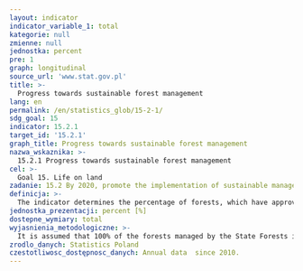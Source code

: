 ```yaml
---
layout: indicator
indicator_variable_1: total
kategorie: null
zmienne: null
jednostka: percent
pre: 1
graph: longitudinal
source_url: 'www.stat.gov.pl'
title: >-
  Progress towards sustainable forest management
lang: en
permalink: /en/statistics_glob/15-2-1/
sdg_goal: 15
indicator: 15.2.1
target_id: '15.2.1'
graph_title: Progress towards sustainable forest management
nazwa_wskaznika: >-
  15.2.1 Progress towards sustainable forest management
cel: >-
  Goal 15. Life on land
zadanie: 15.2 By 2020, promote the implementation of sustainable management of all types of forests, halt deforestation, restore degraded forests and substantially increase afforestation and reforestation globally
definicja: >-
  The indicator determines the percentage of forests, which have approved spatial planning documentation in relation to the total area of the forest land.
jednostka_prezentacji: percent [%]
dostepne_wymiary: total
wyjasnienia_metodologiczne: >-
  It is assumed that 100% of the forests managed by the State Forests in Poland and national parks has approved Forest Management Plans.
zrodlo_danych: Statistics Poland
czestotliwosc_dostępnosc_danych: Annual data  since 2010.
---
```

